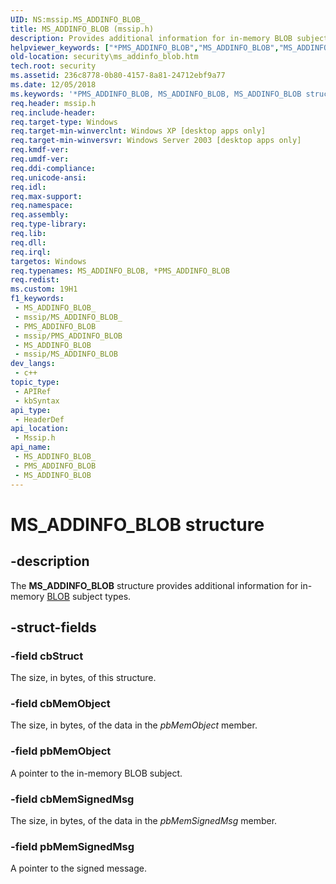 ```yaml
---
UID: NS:mssip.MS_ADDINFO_BLOB_
title: MS_ADDINFO_BLOB (mssip.h)
description: Provides additional information for in-memory BLOB subject types.
helpviewer_keywords: ["*PMS_ADDINFO_BLOB","MS_ADDINFO_BLOB","MS_ADDINFO_BLOB structure [Security]","PMS_ADDINFO_BLOB","PMS_ADDINFO_BLOB structure pointer [Security]","mssip/MS_ADDINFO_BLOB","mssip/PMS_ADDINFO_BLOB","security.ms_addinfo_blob"]
old-location: security\ms_addinfo_blob.htm
tech.root: security
ms.assetid: 236c8778-0b80-4157-8a81-24712ebf9a77
ms.date: 12/05/2018
ms.keywords: '*PMS_ADDINFO_BLOB, MS_ADDINFO_BLOB, MS_ADDINFO_BLOB structure [Security], PMS_ADDINFO_BLOB, PMS_ADDINFO_BLOB structure pointer [Security], mssip/MS_ADDINFO_BLOB, mssip/PMS_ADDINFO_BLOB, security.ms_addinfo_blob'
req.header: mssip.h
req.include-header: 
req.target-type: Windows
req.target-min-winverclnt: Windows XP [desktop apps only]
req.target-min-winversvr: Windows Server 2003 [desktop apps only]
req.kmdf-ver: 
req.umdf-ver: 
req.ddi-compliance: 
req.unicode-ansi: 
req.idl: 
req.max-support: 
req.namespace: 
req.assembly: 
req.type-library: 
req.lib: 
req.dll: 
req.irql: 
targetos: Windows
req.typenames: MS_ADDINFO_BLOB, *PMS_ADDINFO_BLOB
req.redist: 
ms.custom: 19H1
f1_keywords:
 - MS_ADDINFO_BLOB_
 - mssip/MS_ADDINFO_BLOB_
 - PMS_ADDINFO_BLOB
 - mssip/PMS_ADDINFO_BLOB
 - MS_ADDINFO_BLOB
 - mssip/MS_ADDINFO_BLOB
dev_langs:
 - c++
topic_type:
 - APIRef
 - kbSyntax
api_type:
 - HeaderDef
api_location:
 - Mssip.h
api_name:
 - MS_ADDINFO_BLOB_
 - PMS_ADDINFO_BLOB
 - MS_ADDINFO_BLOB
---
```


# MS_ADDINFO_BLOB structure


## -description

The <b>MS_ADDINFO_BLOB</b> structure provides additional information for in-memory <a href="/windows/desktop/SecGloss/b-gly">BLOB</a> subject types.

## -struct-fields

### -field cbStruct

The size, in bytes, of this structure.

### -field cbMemObject

The size, in bytes, of the data in the <i>pbMemObject</i> member.

### -field pbMemObject

A pointer to the in-memory BLOB subject.

### -field cbMemSignedMsg

The size, in bytes, of the data in the <i>pbMemSignedMsg</i> member.

### -field pbMemSignedMsg

A pointer to the signed message.

